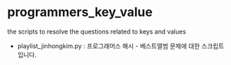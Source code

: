 # programmers_key_value
the scripts to resolve the questions related to  keys and values

- playlist_jinhongkim.py : 프로그래머스 해시 - 베스트앨범 문제에 대한 스크립트입니다.
